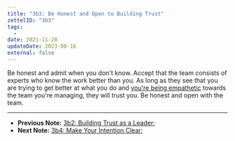 ```yaml
---
title: "3b3: Be Honest and Open to Building Trust"
zettelID: "3b3"
tags:
  -
date: 2021-11-28
updateDate: 2023-08-16
external: false
---
```


Be honest and admit when you don't know. Accept that the team consists of experts who know the work better than you. As long as they see that you are trying to get better at what you do and [you're being empathetic](/the-must-have-skill-for-every-leader-listening-with-empathy/) towards the team you're managing, they will trust you. Be honest and open with the team.

---

- **Previous Note:** [3b2: Building Trust as a Leader](/notes/3b2/);
- **Next Note:** [3b4: Make Your Intention Clear](/notes/3b4/);
